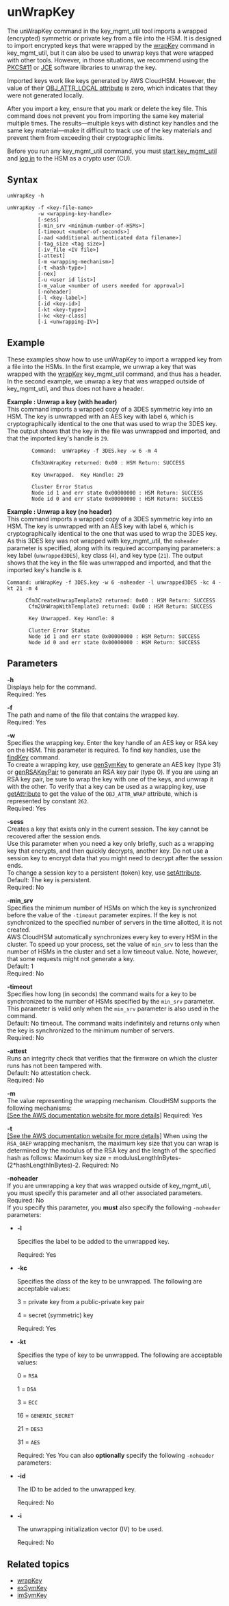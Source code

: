 # unWrapKey<a name="key_mgmt_util-unwrapKey"></a>

The unWrapKey command in the key\_mgmt\_util tool imports a wrapped \(encrypted\) symmetric or private key from a file into the HSM\. It is designed to import encrypted keys that were wrapped by the [wrapKey](key_mgmt_util-wrapKey.md) command in key\_mgmt\_util, but it can also be used to unwrap keys that were wrapped with other tools\. However, in those situations, we recommend using the [PKCS\#11](pkcs11-library.md) or [JCE](java-library.md) software libraries to unwrap the key\.

Imported keys work like keys generated by AWS CloudHSM\. However, the value of their [OBJ\_ATTR\_LOCAL attribute](key-attribute-table.md) is zero, which indicates that they were not generated locally\.

After you import a key, ensure that you mark or delete the key file\. This command does not prevent you from importing the same key material multiple times\. The results—multiple keys with distinct key handles and the same key material—make it difficult to track use of the key materials and prevent them from exceeding their cryptographic limits\.

Before you run any key\_mgmt\_util command, you must [start key\_mgmt\_util](key_mgmt_util-getting-started.md#key_mgmt_util-start) and [log in](key_mgmt_util-getting-started.md#key_mgmt_util-log-in) to the HSM as a crypto user \(CU\)\. 

## Syntax<a name="unwrapKey-syntax"></a>

```
unWrapKey -h

unWrapKey -f <key-file-name> 
          -w <wrapping-key-handle> 
          [-sess]
          [-min_srv <minimum-number-of-HSMs>]          
          [-timeout <number-of-seconds>]
          [-aad <additional authenticated data filename>]
          [-tag_size <tag size>]
          [-iv_file <IV file>]
          [-attest]
          [-m <wrapping-mechanism>]
          [-t <hash-type>]
          [-nex]
          [-u <user id list>]
          [-m_value <number of users needed for approval>]
          [-noheader]
          [-l <key-label>]
          [-id <key-id>]
          [-kt <key-type>]
          [-kc <key-class]
          [-i <unwrapping-IV>]
```

## Example<a name="unwrapKey-examples"></a>

These examples show how to use unWrapKey to import a wrapped key from a file into the HSMs\. In the first example, we unwrap a key that was wrapped with the [wrapKey](key_mgmt_util-wrapKey.md) key\_mgmt\_util command, and thus has a header\. In the second example, we unwrap a key that was wrapped outside of key\_mgmt\_util, and thus does not have a header\.

**Example : Unwrap a key \(with header\)**  
This command imports a wrapped copy of a 3DES symmetric key into an HSM\. The key is unwrapped with an AES key with label `6`, which is cryptographically identical to the one that was used to wrap the 3DES key\. The output shows that the key in the file was unwrapped and imported, and that the imported key's handle is `29`\.  

```
        Command:  unWrapKey -f 3DES.key -w 6 -m 4

        Cfm3UnWrapKey returned: 0x00 : HSM Return: SUCCESS

        Key Unwrapped.  Key Handle: 29

        Cluster Error Status
        Node id 1 and err state 0x00000000 : HSM Return: SUCCESS
        Node id 0 and err state 0x00000000 : HSM Return: SUCCESS
```

**Example : Unwrap a key \(no header\)**  
This command imports a wrapped copy of a 3DES symmetric key into an HSM\. The key is unwrapped with an AES key with label `6`, which is cryptographically identical to the one that was used to wrap the 3DES key\. As this 3DES key was not wrapped with key\_mgmt\_util, the `noheader` parameter is specified, along with its required accompanying parameters: a key label \(`unwrapped3DES`\), key class \(`4`\), and key type \(`21`\)\. The output shows that the key in the file was unwrapped and imported, and that the imported key's handle is `8`\.  

```
Command: unWrapKey -f 3DES.key -w 6 -noheader -l unwrapped3DES -kc 4 -kt 21 -m 4
      
      Cfm3CreateUnwrapTemplate2 returned: 0x00 : HSM Return: SUCCESS
       Cfm2UnWrapWithTemplate3 returned: 0x00 : HSM Return: SUCCESS

       Key Unwrapped. Key Handle: 8

       Cluster Error Status
       Node id 1 and err state 0x00000000 : HSM Return: SUCCESS
       Node id 0 and err state 0x00000000 : HSM Return: SUCCESS
```

## Parameters<a name="unwrapKey-params"></a>

**\-h**  
Displays help for the command\.   
Required: Yes

**\-f**  
The path and name of the file that contains the wrapped key\.  
Required: Yes

**\-w**  
Specifies the wrapping key\. Enter the key handle of an AES key or RSA key on the HSM\. This parameter is required\. To find key handles, use the [findKey](key_mgmt_util-findKey.md) command\.  
To create a wrapping key, use [genSymKey](key_mgmt_util-genSymKey.md) to generate an AES key \(type 31\) or [genRSAKeyPair](key_mgmt_util-genRSAKeyPair.md) to generate an RSA key pair \(type 0\)\. If you are using an RSA key pair, be sure to wrap the key with one of the keys, and unwrap it with the other\. To verify that a key can be used as a wrapping key, use [getAttribute](key_mgmt_util-getAttribute.md) to get the value of the `OBJ_ATTR_WRAP` attribute, which is represented by constant `262`\.  
Required: Yes

**\-sess**  
Creates a key that exists only in the current session\. The key cannot be recovered after the session ends\.  
Use this parameter when you need a key only briefly, such as a wrapping key that encrypts, and then quickly decrypts, another key\. Do not use a session key to encrypt data that you might need to decrypt after the session ends\.  
To change a session key to a persistent \(token\) key, use [setAttribute](key_mgmt_util-setAttribute.md)\.  
Default: The key is persistent\.   
Required: No

**\-min\_srv**  
Specifies the minimum number of HSMs on which the key is synchronized before the value of the `-timeout` parameter expires\. If the key is not synchronized to the specified number of servers in the time allotted, it is not created\.  
AWS CloudHSM automatically synchronizes every key to every HSM in the cluster\. To speed up your process, set the value of `min_srv` to less than the number of HSMs in the cluster and set a low timeout value\. Note, however, that some requests might not generate a key\.  
Default: 1  
Required: No

**\-timeout**  
Specifies how long \(in seconds\) the command waits for a key to be synchronized to the number of HSMs specified by the `min_srv` parameter\.   
This parameter is valid only when the `min_srv` parameter is also used in the command\.  
Default: No timeout\. The command waits indefinitely and returns only when the key is synchronized to the minimum number of servers\.  
Required: No

**\-attest**  
Runs an integrity check that verifies that the firmware on which the cluster runs has not been tampered with\.  
Default: No attestation check\.  
Required: No

**\-m**  
The value representing the wrapping mechanism\. CloudHSM supports the following mechanisms:       
[\[See the AWS documentation website for more details\]](http://docs.aws.amazon.com/cloudhsm/latest/userguide/key_mgmt_util-unwrapKey.html)
Required: Yes

**\-t**      
[\[See the AWS documentation website for more details\]](http://docs.aws.amazon.com/cloudhsm/latest/userguide/key_mgmt_util-unwrapKey.html)
When using the `RSA_OAEP` wrapping mechanism, the maximum key size that you can wrap is determined by the modulus of the RSA key and the length of the specified hash as follows: Maximum key size = modulusLengthInBytes\-\(2\*hashLengthInBytes\)\-2\.
Required: No

**\-noheader**  
If you are unwrapping a key that was wrapped outside of key\_mgmt\_util, you must specify this parameter and all other associated parameters\.  
Required: No  
If you specify this parameter, you **must** also specify the following `-noheader` parameters:
+ **\-l**

  Specifies the label to be added to the unwrapped key\.

  Required: Yes
+ **\-kc**

  Specifies the class of the key to be unwrapped\. The following are acceptable values:

  3 = private key from a public\-private key pair

  4 = secret \(symmetric\) key

  Required: Yes
+ **\-kt**

  Specifies the type of key to be unwrapped\. The following are acceptable values:

  0 = `RSA`

  1 = `DSA`

  3 = `ECC`

  16 = `GENERIC_SECRET`

  21 = `DES3`

  31 = `AES`

  Required: Yes
You can also **optionally** specify the following `-noheader` parameters:  
+ **\-id**

  The ID to be added to the unwrapped key\.

  Required: No
+ **\-i**

  The unwrapping initialization vector \(IV\) to be used\.

  Required: No

## Related topics<a name="unwrapKey-seealso"></a>
+ [wrapKey](key_mgmt_util-wrapKey.md)
+ [exSymKey](key_mgmt_util-exSymKey.md)
+ [imSymKey](key_mgmt_util-imSymKey.md)